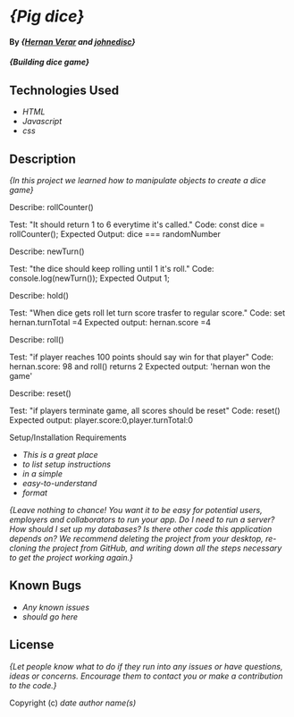 # _{Pig dice}_

#### By _**{[Hernan Verar](https://github.com/hernanverar) and [johnedisc](https://github.com/johnedisc?tab=repositories)}**_

#### _{Building dice game}_

## Technologies Used

* _HTML_
* _Javascript_
* _css_

## Description

_{In this project we learned how to manipulate objects to create a dice game}_

Describe: rollCounter()

Test: "It should return 1 to 6 everytime it's called."
Code:
const dice = rollCounter();
Expected Output: dice === randomNumber

Describe: newTurn()

Test: "the dice should keep rolling until 1 it's roll."
Code:
console.log(newTurn());
Expected Output 1; 

Describe: hold()

Test: "When dice gets roll let turn score trasfer to regular score."
Code:
set hernan.turnTotal =4
Expected output: hernan.score =4

Describe: roll() 

Test: "if player reaches 100 points should say win for that player"
Code:
hernan.score: 98 and roll() returns 2
Expected output: 'hernan won the game'

Describe: reset() 

Test: "if players terminate game, all scores should be reset"
Code:
reset()
Expected output: player.score:0,player.turnTotal:0



 Setup/Installation Requirements

* _This is a great place_
* _to list setup instructions_
* _in a simple_
* _easy-to-understand_
* _format_

_{Leave nothing to chance! You want it to be easy for potential users, employers and collaborators to run your app. Do I need to run a server? How should I set up my databases? Is there other code this application depends on? We recommend deleting the project from your desktop, re-cloning the project from GitHub, and writing down all the steps necessary to get the project working again.}_

## Known Bugs

* _Any known issues_
* _should go here_

## License

_{Let people know what to do if they run into any issues or have questions, ideas or concerns.  Encourage them to contact you or make a contribution to the code.}_

Copyright (c) _date_ _author name(s)_